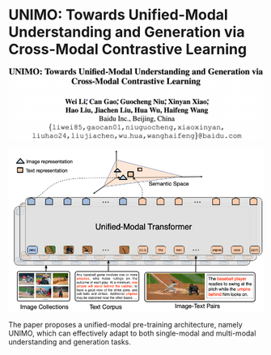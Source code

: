 # UNIMO: Towards Unified-Modal Understanding and Generation via Cross-Modal Contrastive Learning

![UNIMO](paper.png)

![UNIMO](UnifModal.png)

The paper proposes a unified-modal pre-training architecture, namely UNIMO, which can effectively adapt to both single-modal and multi-modal understanding and generation tasks.
